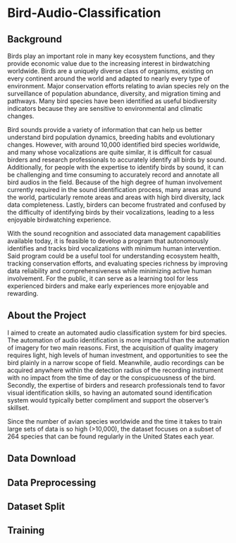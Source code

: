 # Bird-Audio-Classification

## Background
Birds play an important role in many key ecosystem functions, and they provide economic value due to the increasing interest in birdwatching worldwide. Birds are a uniquely diverse class of organisms, existing on every continent around the world and adapted to nearly every type of environment. Major conservation efforts relating to avian species rely on the surveillance of population abundance, diversity, and migration timing and pathways. Many bird species have been identified as useful biodiversity indicators because they are sensitive to environmental and climatic changes.

Bird sounds provide a variety of information that can help us better understand bird population dynamics, breeding habits and evolutionary changes. However, with around 10,000 identified bird species worldwide, and many whose vocalizations are quite similar, it is difficult for casual birders and research professionals to accurately identify all birds by sound. Additionally, for people with the expertise to identify birds by sound, it can be challenging and time consuming to accurately record and annotate all bird audios in the field. Because of the high degree of human involvement currently required in the sound identification process, many areas around the world, particularly remote areas and areas with high bird diversity, lack data completeness. Lastly, birders can become frustrated and confused by the difficulty of identifying birds by their vocalizations, leading to a less enjoyable birdwatching experience.

With the sound recognition and associated data management capabilities available today, it is feasible to develop a program that autonomously identifies and tracks bird vocalizations with minimum human intervention. Said program could be a useful tool for understanding ecosystem health, tracking conservation efforts, and evaluating species richness by improving data reliability and comprehensiveness while minimizing active human involvement. For the public, it can serve as a learning tool for less experienced birders and make early experiences more enjoyable and rewarding.

## About the Project
I aimed to create an automated audio classification system for bird species. The automation of audio identification is more impactful than the automation of imagery for two main reasons. First, the acquisition of quality imagery requires light, high levels of human investment, and opportunities to see the bird plainly in a narrow scope of field. Meanwhile, audio recordings can be acquired anywhere within the detection radius of the recording instrument with no impact from the time of day or the conspicuousness of the bird. Secondly, the expertise of birders and research professionals tend to favor visual identification skills, so having an automated sound identification system would typically better compliment and support the observer’s skillset.

Since the number of avian species worldwide and the time it takes to train large sets of data is so high (>10,000), the dataset focuses on a subset of 264 species that can be found regularly in the United States each year.

## Data Download


## Data Preprocessing

## Dataset Split

## Training
